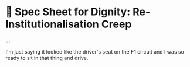 # 🏥 Spec Sheet for Dignity: Re-Institutionalisation Creep
...

I'm just saying it looked like the driver's seat on the F1 circuit and I was so ready to sit in that thing and drive.  
